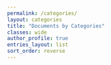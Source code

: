 ```yaml
---
permalink: /categories/
layout: categories
title: "Documents by Categories"
classes: wide
author_profile: true
entries_layout: list
sort_order: reverse
---
```


